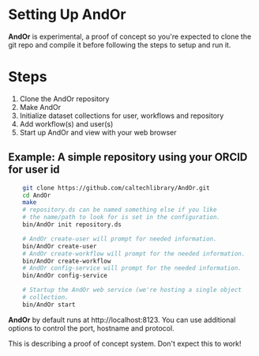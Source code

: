 
# Setting Up AndOr

**AndOr** is experimental, a proof of concept so you're expected
to clone the git repo and compile it before following the steps
to setup and run it.

# Steps

1. Clone the AndOr repository
2. Make AndOr
3. Initialize dataset collections for user, workflows and repository
4. Add workflow(s) and user(s)
5. Start up AndOr and view with your web browser

## Example: A simple repository using your ORCID for user id

```bash
    git clone https://github.com/caltechlibrary/AndOr.git
    cd AndOr
    make
    # repository.ds can be named something else if you like
    # the name/path to look for is set in the configuration.
    bin/AndOr init repository.ds

    # AndOr create-user will prompt for needed information.
    bin/AndOr create-user
    # AndOr create-workflow will prompt for the needed information.
    bin/AndOr create-workflow
    # AndOr config-service will prompt for the needed information.
    bin/AndOr config-service

    # Startup the AndOr web service (we're hosting a single object
    # collection.
    bin/AndOr start
```

**AndOr** by default runs at http://localhost:8123. You can use
additional options to control the port, hostname and protocol.

This is describing a proof of concept system. Don't expect 
this to work!

